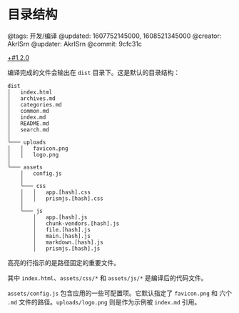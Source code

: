 # 目录结构

@tags: 开发/编译
@updated: 1607752145000, 1608521345000
@creator: AkrISrn
@updater: AkrISrn
@commit: 9cfc31c

[+#1.2.0](/snippets/version-when-last-update.md)

编译完成的文件会输出在 `dist` 目录下。这是默认的目录结构：

```text|2,15,18-19,22-27
dist
│   index.html
│   archives.md
│   categories.md
│   common.md
│   index.md
│   README.md
│   search.md
│
└─── uploads
│   │   favicon.png
│   │   logo.png
│
└─── assets
    │   config.js
    │
    └─── css
    │   │   app.[hash].css
    │   │   prismjs.[hash].css
    │
    └─── js
        │   app.[hash].js
        │   chunk-vendors.[hash].js
        │   file.[hash].js
        │   main.[hash].js
        │   markdown.[hash].js
        │   prismjs.[hash].js
```

高亮的行指示的是路径固定的重要文件。

其中 `index.html`、`assets/css/*` 和 `assets/js/*` 是编译后的代码文件。

`assets/config.js` 包含应用的一些可配置项。它默认指定了 `favicon.png` 和 六个 `.md` 文件的路径。`uploads/logo.png` 则是作为示例被 `index.md` 引用。
